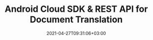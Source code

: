 ---
############################# Static ############################
layout: "product"
date: 2021-04-27T09:31:06+03:00
draft: false

product: "Translation"
product_tag: "translation"
platform: "Android"
platform_tag: "android"

############################# Head ############################
head_title: "Android Word & Excel Document Translation SDK & REST API"
head_description: "Android document translation Cloud SDK & REST API. Translate English text to & from French, German, Chinese, Italian, Spanish, Russian, Arabic, Polish and other languages."

############################# Header ############################
title: "Android Cloud SDK & REST API for Document Translation"
description: "Use Android Cloud SDK to add text and document translation between 32 most widely used business languages to your applications."
button:
    enable: true

############################# SubMenu ############################
submenu:
    enable: true
    
    left:
        img_alt: "GroupDocs.Translation Cloud SDK for Android"
        image: "/sdk/272x272/groupdocs_translation-for-android.webp"
        product: "GroupDocs.Translation"
        platform: "Android"

    middle:
        button:
            # button loop
            - link: "#overview"
              text: "Overview"

            # button loop
            - link: "#features"
              text: "Features"


            # button loop
            - link: "https://docs.groupdocs.cloud/translation/release-notes/"
              text: "Release Notes"

            # button loop
            - link: "https://purchase.groupdocs.cloud/pricing"
              text: "Pricing"

    right:
        link_download: "https://groupdocscloud.github.io/"
        link_learn: "https://docs.groupdocs.cloud/translation/"
        link_buy: "https://purchase.groupdocs.cloud/buy"

############################# Overview ############################
overview:
    enable: true
    content: |
      GroupDocs.Translation Cloud SDK for Android was released to help Android developers to integrate translation features into their applications without using any external software. REST API is based on combination of modern neural network architecture to provide good translation quality and our products to extract text from Word documents and ODT files (paragraphs, tables, image captions, headers, footers, footnotes, endnotes), Excel workbooks and ODS files (charts, tables, cells, pivot tables), PowerPoint presentations and ODP files (text frames, header, footer, shapes, charts, smartart), PDF documents and Markdown files and insert translated content into the same place, preserving document structure, styles and layouts. The SDK supports translation from English into one of 32 popular business languages, including French, German, Spanish, Chinese, Russian, Arabic, Italian, Portuguese, etc. and 68 language pairs.

      GroupDocs.Translation REST API can easily integrate into existing systems thus managing the low-level details of API requests and handling responses to boost up the overall productivity. You just need to pass out request parameters (path of source file name, format & folder, choose the language pair to translate between, mention the name of translated file, folder and location of the target file to be stored) and get the documents translated by adding a few lines of code.
    tabs:
      enable: true
      
      ## TAB ONE ##
      tab_one:
        description: |
          An overview of the main features supported by GroupDocs.Translation Cloud.
      
        left:
          enable: true
          icon: "fas fa-crop"
          title: "Documents Translation"
          content: |
            * Translate Plain Text
            * Translate Word Documents
            * Translate Excel Worksheets
            * Translate PowerPoint Slides
            * Translate PDF Documents
            * Translate Markdown files
            * Translate OpenDocument files
        right:
          enable: true
          icon: "fas fa-file-alt"
          title: "Supported Languages"
          content: |
            * French to German & vice versa
            * French to Italian & vice versa
            * French to Arabic & vice versa
            * English to French & vice versa
            * English to Deutsch & vice versa
            * English to Chinese & vice versa
            * English to Spainish & vice versa
            * English to Italian & vice versa
            * English to Russian & vice versa
            * English to Arabic & vice versa
            * English to Polish & vice versa
            * English to Portuguese & vice versa
            * English to Ukrainian & vice versa
            * English to Vietnamese & vice versa
            * English to Indonesian & vice versa
            * English to Hindi & vice versa
            * English to Greek & vice versa
            * English to Dutch & vice versa
            * English to Swedish & vice versa
            * English to Hungarian & vice versa
            * English to Turkish & vice versa
            * English to Japanese & vice versa
            * English to Korean & vice versa
            * English to Czech & vice versa
            * English to Finnish & vice versa
            * English to Irish & vice versa
            * English to Slovak & vice versa
            * English to Farsi & vice versa
            * English to Hebrew & vice versa
            * English to Azerbaijani & vice versa
            * English to Thai & vice versa
            * English to Romanian & vice versa
            * English to Malay & vice versa
            * English to Bulgarian & vice versa
      
      ## TAB TWO ##
      tab_two:
        description: |
          GroupDocs.Translation Cloud SDK for Android
          supports a number of document formats.

        left:
          enable: true
          table:
            # table loop
            - title: "Microsoft Office Formats"
              content: |
                * **Word**: DOC, DOCX, DOCM
                * **Excel**:  XLS, XLSX, XLSM
                * **PowerPoint**: PPT, PPTX, PPTM
                * **OpenDocument**: ODT, ODS, ODP

        right:
          enable: true
          table:
            # table loop
            - title: "Other Formats"
              content: |
                * **PDF**  
                * **Markdown**  
                * **CSV**
                * **TSV**
                * **RTF**
                * **TXT**           

        


      ## TAB THREE ##
      tab_three:
        description: |
          GroupDocs.Translation Cloud for cURL - some of the supported languages and platforms.
      
        left:
          enable: true
          table:
            # table loop
            - icon: "fab fa-windows"
              title: "Operating Systems"
              content: |
                * Microsoft Windows Desktop
                * Microsoft Windows Server
                * Linux
                * MacOS

            # table loop
            - icon: "fas fa-code"
              title: "Supported Frameworks"
              content: |
                * Java 7 (1.7) and above

        right:
          enable: true
          table:
            # table loop
            - icon: "fas fa-cogs"
              title: "Development Environments"
              content: |
                * NetBeans
                * IntelliJ IDEA
                * Eclipse
            # table loop
            - icon: "fas fa-tools"
              title: "Build Automation Tool"
              content: |
                * Maven

############################# Features ############################
features:
    enable: true
    title: "Advanced Document Translation REST API Features"

    feature:
      # feature loop
      - icon: "fas fa-language"
        content: "Supports 32 languages and 68 language pairs"

      # feature loop
      - icon: "fas fa-copy"
        content: "Translation of tables in Word & PowerPoint documents"

      # feature loop
      - icon: "fas fa-file-alt"
        content: "Translation of headers and footers in Word & PowerPoint documents"
      
      # feature loop
      - icon: "fas fa-copy"
        content: "Translation of footnotes and endnotes in Word document"

      # feature loop
      - icon: "fas fa-file-image"
        content: "Translation of image captions in Word documents"

      # feature loop
      - icon: "fas fa-file-powerpoint"
        content: "Translation of Text Frames, Charts & Slides within PowerPoint Presentations"

      # feature loop
      - icon: "fas fa-file-excel"
        content: "Translation of cells containing text in Excel workbooks"

      # feature loop
      - icon: "fas fa-chart-bar"
        content: "Translation of charts in Excel workbooks"

      # feature loop
      - icon: "fas fa-table"
        content: "Translation of tables in Excel workbooks"
      # feature loop
      - icon: "fas fa-random"
        content: "Translation of pivot tables in Excel workbooks"
      # feature loop
      - icon: "fas fa-lock"
        content: "APIs are secured and require authentication"
      # feature loop
      - icon: "fas fa-list"
        content: "API explorer based on swagger collection"
    
    more_feature:
      # more_feature_loop
      - title: "Get Started with Document Translation REST API"
        content: "GroupDocs.Translation Cloud API comes with detailed developer guides and live code examples for all major programming languages to start working with API features in no time. Simply create a free account at GroupDocs Cloud, get APP SID & Key information to communicate with GroupDocs Cloud API and you are ready to make an API request on any platform using cURL commands or the SDKs of your choice."

      # more_feature_loop
      - title: "Translate Word document - Java"
        content: |
          
          
          ```java
            //Get your App SID, App Key and Storage Name at https://dashboard.groupdocs.cloud (free registration is required).

            import com.GroupDocs.translate.api.*;
            import com.GroupDocs.translate.Configuration;


            private static void setUpConfig() throws Exception {
                Configuration.setAPP_SID("XXXXXXXX-XXXX-XXXX-XXXX-XXXXXXXXXXXX");
                Configuration.setAPI_KEY("XXXXXXXXXXXXXXXXXXXXXXXXXXXXXXXX");
                }

            public String TranslateDocument() {
                String name = "test.docx";
                String folder = "";
                String pair = "en-fr";
                String format = "docx";
                String storage = "First Storage";
                String saveFile = "translation.docx";
                String savePath = "";
                boolean masters = false;
                ArrayList elements = new ArrayList();
                FileInfo fileInfo = new FileInfo(name, folder, pair, format, storage, saveFile, savePath, masters, elements);
                TranslationDocumentRequest translationDocumentRequest = new TranslationDocumentRequest(fileInfo.toString());
                TranslateDocumentResponse translateDocumentResponse = TranslationApi.TranslateDocument(translationDocumentRequest)
                return translateDocumentResponse.message;
            }
          ```
      # more_feature_loop
      - title: "Any Language, Platform and Storage Service Provider"
        content: "GroupDocs.Translation for Cloud is a REST based API that can easily be integrated with any language or platform, capable to manage HTTP requests and responses. It supports all popular cloud storage services such as Google Cloud, Drive, DropBox and Amazon S3 to interact without any dependencies."

      # more_feature_loop
      - title: "Translate plain text - Java"
        content: |
          
          
          ```shell
            //Get your App SID, App Key and Storage Name at https://dashboard.groupdocs.cloud (free registration is required).

            import com.GroupDocs.translate.api.*;
            import com.GroupDocs.translate.Configuration;


            private static void setUpConfig() throws Exception {
                Configuration.setAPP_SID("XXXXXXXX-XXXX-XXXX-XXXX-XXXXXXXXXXXX");
                Configuration.setAPI_KEY("XXXXXXXXXXXXXXXXXXXXXXXXXXXXXXXX");
                }

            static String TranslateText() {
                pair = "en-fr";
                text = "Text to translate";
                TextInfo textInfo = new TextInfo(pair, text);
                TranslationTextRequest translationTextRequest = new TranslationTextRequest(TextInfo.toString());
                TranslationTextResponse translateTextResponse = TranslationApi.TranslateText(translationTextRequest);
                return translateTextResponse.translation;
            }
          ```
      # more_feature_loop
      - title: "Security and Authentication"
        content: "The GroupDocs.Translation Cloud API is SSL secured and the authentication requests require a signature and AppSID query parameters or OAuth 2.0 authorization header."
      

############################# Support ############################
support:
    enable: true

############################# Solutions ############################
solutions:
    enable: true
    title: "GroupDocs.Translation Cloud also offers document translation SDKs for other languages as listed below:"

    solution:
        # solution loop
        - img_alt: "GroupDocs.Translation Cloud SDK for cURL"
          image: "/sdk/272x272/groupdocs_translation-for-curl.webp"
          product: "GroupDocs.Translation"
          platform: "cURL"
          link: "/translation/curl/"

        # solution loop
        - img_alt: "GroupDocs.Translation Cloud SDK for .NET"
          image: "/sdk/272x272/groupdocs_translation-for-net.webp"
          product: "GroupDocs.Translation"
          platform: ".NET"
          link: "/translation/net/"

        # solution loop
        - img_alt: "GroupDocs.Translation Cloud SDK for Java"
          image: "/sdk/272x272/groupdocs_translation-for-java.webp"
          product: "GroupDocs.Translation"
          platform: "Java"
          link: "/translation/java/"
        
        # solution loop
        - img_alt: "GroupDocs.Translation Cloud SDK for Python"
          image: "/sdk/272x272/groupdocs_translation-for-python.webp"
          product: "GroupDocs.Translation"
          platform: "Python"
          link: "/translation/python/"

        # solution loop
        - img_alt: "GroupDocs.Translation Cloud SDK for Android"
          image: "/sdk/272x272/groupdocs_translation-for-android.webp"
          product: "GroupDocs.Translation"
          platform: "Android"
          link: "/translation/android/"      

     

        

############################# Back to top ###############################
back_to_top:
  enable: true
---